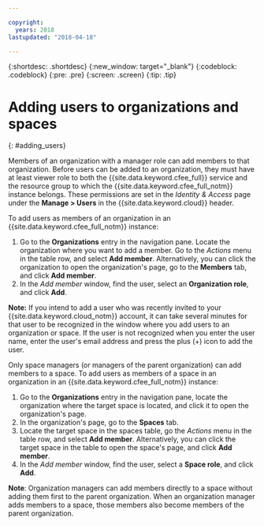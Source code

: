 ```yaml
---

copyright:
  years: 2018
lastupdated: "2018-04-18"

---
```


{:shortdesc: .shortdesc}
{:new_window: target="_blank"}
{:codeblock: .codeblock}
{:pre: .pre}
{:screen: .screen}
{:tip: .tip}

# Adding users to organizations and spaces
{: #adding_users}

Members of an organization with a manager role can add members to that organization. Before users can be added to an organization, they must have at least viewer role to both the {{site.data.keyword.cfee_full}} service and the resource group to which the {{site.data.keyword.cfee_full_notm}} instance belongs. These permissions are set in the _Identity & Access_ page under the **Manage > Users** in the {{site.data.keyword.cloud}} header.

To add users as members of an organization in an {{site.data.keyword.cfee_full_notm}} instance:

1. Go to the **Organizations** entry in the navigation pane. Locate the organization where you want to add a member. Go to the _Actions_ menu in the table row, and select **Add member**. Alternatively, you can click the organization to open the organization's page, go to the **Members** tab, and click **Add member**.
2. In the _Add member_ window, find the user, select an **Organization role**, and click **Add**.

**Note:** If you intend to add a user who was recently invited to your {{site.data.keyword.cloud_notm}} account, it can take several minutes for that user to be recognized in the window where you add users to an organization or space. If the user is not recognized when you enter the user name, enter the user's email address and press the plus (+) icon to add the user.

Only space managers (or managers of the parent organization) can add members to a space. To add users as members of a space in an organization in an {{site.data.keyword.cfee_full_notm}} instance:

1. Go to the **Organizations** entry in the navigation pane, locate the organization where the target space is located, and click it to open the organization's page.
2. In the organization's page, go to the **Spaces** tab.
3. Locate the target space in the spaces table, go the _Actions_ menu in the table row, and select **Add member**. Alternatively, you can click the target space in the table to open the space's page, and click **Add member**.
4. In the _Add member_ window, find the user, select a **Space role**, and click **Add**.

**Note**: Organization managers can add members directly to a space without adding them first to the parent organization. When an organization manager adds members to a space, those members also become members of the parent organization.
